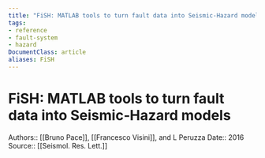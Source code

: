 ```yaml
---
title: "FiSH: MATLAB tools to turn fault data into Seismic‐Hazard models"
tags:
- reference
- fault-system
- hazard
DocumentClass: article
aliases: FiSH
---
```


# FiSH: MATLAB tools to turn fault data into Seismic‐Hazard models
Authors:: [[Bruno Pace]], [[Francesco Visini]], and L Peruzza
Date:: 2016
Source:: [[Seismol. Res. Lett.]]